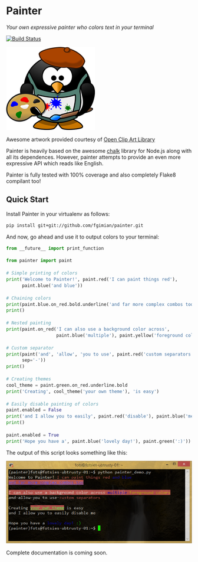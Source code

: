 # Painter #
*Your own expressive painter who colors text in your terminal*

[![Build Status](https://travis-ci.org/fgimian/painter.png?branch=master)](https://travis-ci.org/fgimian/painter)

![Painter Logo](https://raw.githubusercontent.com/fgimian/painter/master/images/painter_logo.png)

Awesome artwork provided courtesy of [Open Clip Art Library](http://openclipart.org/detail/174634/painter-penguin-by-moini-174634)

Painter is heavily based on the awesome [chalk](https://github.com/sindresorhus/chalk) library for Node.js along with all its dependences.  However, painter attempts to provide an even more expressive API which reads like English.

Painter is fully tested with 100% coverage and also completely Flake8 compilant too!

## Quick Start ##

Install Painter in your virtualenv as follows:

``` bash
pip install git+git://github.com/fgimian/painter.git
```

And now, go ahead and use it to output colors to your terminal:

``` python
from __future__ import print_function

from painter import paint

# Simple printing of colors
print('Welcome to Painter!', paint.red('I can paint things red'),
      paint.blue('and blue'))

# Chaining colors
print(paint.blue.on_red.bold.underline('and far more complex combos too'))
print()

# Nested painting
print(paint.on_red('I can also use a background color across',
                   paint.blue('multiple'), paint.yellow('foreground colors')))

# Custom separator
print(paint('and', 'allow', 'you to use', paint.red('custom separators'),
      sep='-'))
print()

# Creating themes
cool_theme = paint.green.on_red.underline.bold
print('Creating', cool_theme('your own theme'), 'is easy')

# Easily disable painting of colors
paint.enabled = False
print('and I allow you to easily', paint.red('disable'), paint.blue('me'))
print()

paint.enabled = True
print('Hope you have a', paint.blue('lovely day!'), paint.green(':)'))
```

The output of this script looks something like this:

![Painter Demo](https://raw.githubusercontent.com/fgimian/painter/master/images/painter_demo.png)

Complete documentation is coming soon.
